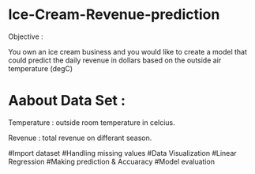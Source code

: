 # Ice-Cream-Revenue-prediction

Objective : 

You own an ice cream business and you would like to create a model that could predict the 
daily revenue in dollars based on the outside air temperature (degC)

# Aabout Data Set : 
Temperature : outside room temperature in celcius.

Revenue : total revenue on differant season.

#Import dataset
#Handling missing values 
#Data Visualization
#Linear Regression
#Making prediction & Accuaracy
#Model evaluation
